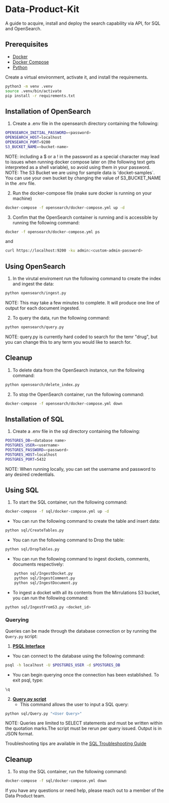 # Data-Product-Kit
A guide to acquire, install and deploy the search capability via API, for SQL and OpenSearch.

## Prerequisites
- [Docker](https://docs.docker.com/get-docker/)
- [Docker Compose](https://docs.docker.com/compose/install/)
- [Python](https://www.python.org/downloads/)

Create a virtual environment, activate it, and install the requirements.
```bash
python3 -m venv .venv
source .venv/bin/activate
pip install -r requirements.txt
```

## Installation of OpenSearch

1. Create a .env file in the opensearch directory containing the following:
```bash
OPENSEARCH_INITIAL_PASSWORD=<password>
OPENSEARCH_HOST=localhost
OPENSEARCH_PORT=9200
S3_BUCKET_NAME=<bucket-name> 
```
NOTE: including a $ or a ! in the password as a special character may lead to issues when running docker compose later on (the following text gets interpreted as a shell variable), so avoid using them in your password.
NOTE: The S3 Bucket we are using for sample data is 'docket-samples`. You can use your own bucket by changing the value of S3_BUCKET_NAME in the .env file.

2. Run the docker-compose file (make sure docker is running on your machine)
```bash
docker-compose -f opensearch/docker-compose.yml up -d 
```

3. Confim that the OpenSearch container is running and is accessible by running the following command:
```bash
docker -f opensearch/docker-compose.yml ps
```
and 
```bash
curl https://localhost:9200 -ku admin:<custom-admin-password>
```


## Using OpenSearch

1. In the virutal enviroment run the following command to create the index and ingest the data:
```bash
python opensearch/ingest.py
```
NOTE: This may take a few minutes to complete. It will produce one line of output for each document ingested.

2. To query the data, run the following command:
```bash
python opensearch/query.py
```
NOTE: query.py is currently hard coded to search for the temr "drug", but you can change this to any term you would like to search for.

## Cleanup 

1. To delete data from the OpenSearch instance, run the following command:
```bash
python opensearch/delete_index.py
```
2. To stop the OpenSearch container, run the following command:
```bash
docker-compose -f opensearch/docker-compose.yml down
```

## Installation of SQL

1. Create a .env file in the sql directory containing the following:
```bash
POSTGRES_DB=<database name>
POSTGRES_USER=<username>
POSTGRES_PASSWORD=<password>
POSTGRES_HOST=localhost
POSTGRES_PORT=5432
```
NOTE: When running locally, you can set the username and password to any desired credentials.

## Using SQL
1. To start the SQL container, run the following command:
```bash
docker-compose -f sql/docker-compose.yml up -d
```

* You can run the following command to create the table and insert data:
```bash
python sql/CreateTables.py
```
* You can run the following command to Drop the table:
```bash
python sql/DropTables.py
```
* You can run the following command to ingest dockets, comments, documents respectively:
```bash
    python sql/IngestDocket.py
    python sql/IngestComment.py 
    python sql/IngestDocument.py
```

* To ingest a docket with all its contents from the Mirrulations S3 bucket, you can run the following command:
```bash
python sql/IngestFromS3.py <docket_id>
```

### Querying

Queries can be made through the database connection or by running the `Query.py` script:

1. <u>**PSQL Interface**</u>
* You can connect to the database using the following command:
 ```bash
psql -h localhost -U $POSTGRES_USER -d $POSTGRES_DB
 ```

* You can begin querying once the connection has been established. To exit psql, type:
```bash
\q
```

2. <u>**Query.py script**</u>
    * This command allows the user to input a SQL query:
```bash
python sql/Query.py "<User Query>"
```
NOTE: Queries are limited to SELECT statements and must be written within the quotation marks.The script must be rerun per query issued. Output is in JSON format.

Troubleshooting tips are available in the <u>[SQL Troubleshooting Guide](sql/sql_troubleshoot.md)</u>

## Cleanup
   1. To stop the SQL container, run the following command:
```bash
docker-compose -f sql/docker-compose.yml down
```

If you have any questions or need help, please reach out to a member of the Data Product team.